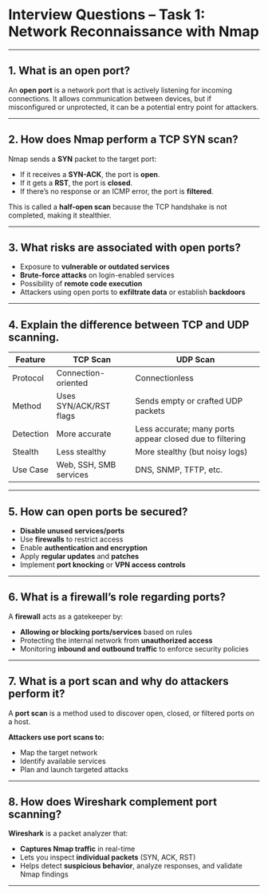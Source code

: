 #  Interview Questions – Task 1: Network Reconnaissance with Nmap

---

## 1. What is an open port?

An **open port** is a network port that is actively listening for incoming connections. It allows communication between devices, but if misconfigured or unprotected, it can be a potential entry point for attackers.

---

## 2. How does Nmap perform a TCP SYN scan?

Nmap sends a **SYN** packet to the target port:
- If it receives a **SYN-ACK**, the port is **open**.
- If it gets a **RST**, the port is **closed**.
- If there’s no response or an ICMP error, the port is **filtered**.

This is called a **half-open scan** because the TCP handshake is not completed, making it stealthier.

---

## 3. What risks are associated with open ports?

- Exposure to **vulnerable or outdated services**
- **Brute-force attacks** on login-enabled services
- Possibility of **remote code execution**
- Attackers using open ports to **exfiltrate data** or establish **backdoors**

---

## 4. Explain the difference between TCP and UDP scanning.

| Feature       | TCP Scan                  | UDP Scan                       |
|---------------|---------------------------|--------------------------------|
| Protocol      | Connection-oriented       | Connectionless                 |
| Method        | Uses SYN/ACK/RST flags    | Sends empty or crafted UDP packets |
| Detection     | More accurate             | Less accurate; many ports appear closed due to filtering |
| Stealth       | Less stealthy             | More stealthy (but noisy logs) |
| Use Case      | Web, SSH, SMB services    | DNS, SNMP, TFTP, etc.          |

---

## 5. How can open ports be secured?

- **Disable unused services/ports**
- Use **firewalls** to restrict access
- Enable **authentication and encryption**
- Apply **regular updates** and **patches**
- Implement **port knocking** or **VPN access controls**

---

## 6. What is a firewall’s role regarding ports?

A **firewall** acts as a gatekeeper by:
- **Allowing or blocking ports/services** based on rules
- Protecting the internal network from **unauthorized access**
- Monitoring **inbound and outbound traffic** to enforce security policies

---

## 7. What is a port scan and why do attackers perform it?

A **port scan** is a method used to discover open, closed, or filtered ports on a host.

**Attackers use port scans to:**
- Map the target network
- Identify available services
- Plan and launch targeted attacks

---

## 8. How does Wireshark complement port scanning?

**Wireshark** is a packet analyzer that:
- **Captures Nmap traffic** in real-time
- Lets you inspect **individual packets** (SYN, ACK, RST)
- Helps detect **suspicious behavior**, analyze responses, and validate Nmap findings

---

